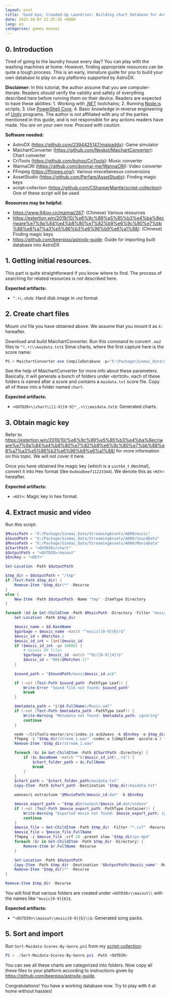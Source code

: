 ```yaml
---
layout: post
title: "Good bye, Crowded-Up Laundries: Building chart database for AstroDX"
date: 2023-10-07 21:25:28 +0800
lang: en
categories: games maimai
---
```


## 0. Introduction

Tired of going to the laundry house every day? You can play with the washing machines at home. However, finding appropriate resources can be quite a tough process. This is an early, immature guide for you to build your own database to play on any platforms supported by AstroDX.

**Disclaimer:** In this tutorial, the author assume that you are computer-literate. Readers *should* verify the validity and safety of everything described here before running them on their device. Readers are expected to have these abilities: 1. Working with [.NET](https://dotnet.microsoft.com/) toolchains; 2. Running [Node.js](https://nodejs.org/) scripts; 3. Use [PowerShell Core](https://learn.microsoft.com/en-us/powershell/); 4. Basic knowledge in reverse engineering of [Unity](https://unity.com/) programs. The author is not affiliated with any of the parties mentioned in this guide, and is not responsible for any actions readers have made. *You are on your own now. Proceed with caution.*

**Software needed:**

* AstroDX (<https://github.com/2394425147/maipaddx>): Game simulator
* MaichartConverter (<https://github.com/Neskol/MaichartConverter>): Chart converter
* CriTools (<https://github.com/kohos/CriTools>): Music converter
* WannaCRI (<https://github.com/donmai-me/WannaCRI>): Video converter
* FFmpeg (<https://ffmpeg.org/>): Various miscellaneous conversions
* AssetStudio (<https://github.com/Perfare/AssetStudio>): Finding magic keys
* script-collection (<https://github.com/CSharperMantle/script-collection>): One of these script will be used

**Resources may be helpful:**

* <https://www.94joy.cn/maimai/267>: (Chinese) Various resources
* <https://estertion.win/2019/10/%e6%9c%89%e5%85%b3%e4%ba%8ecriware%e7%9a%84%e4%b8%80%e7%82%b9%e6%9c%80%e7%bb%88%e8%a7%a3%e5%86%b3%e6%96%b9%e6%a1%88/>: (Chinese) Finding magic keys
* <https://github.com/beerpiss/astrodx-guide>: Guide for importing built database into AstroDX

## 1. Getting initial resources.

This part is quite straightforward if you know where to find. The process of searching for related resources is not described here.

**Expected artifacts:**

* `^.+\.vhd$`: Hard disk image in `vhd` format.

## 2. Create chart files

Mount `vhd` file you have obtained above. We assume that you mount it as `X:` hereafter.

Download and build MaichartConverter. Run this command to convert `.ma2` files to `^(.+)\\maidata.txt$` Simai charts, where the first capture here is the score name:

```powershell
PS > MaichartConverter.exe CompileDatabase -p="X:\Package\Sinmai_Data\StreamingAssets\A000\" -o "<OUTDIR>" -f="simai" -g=6
```

See the help of MaichartConverter for more info about these parameters. Basically, it will generate a bunch of folders under `<OUTDIR>`, each of these folders is named after a score and contains a `maidata.txt` score file. Copy all of these into a folder named `chart`.

**Expected artifacts:**

* `<OUTDIR>\\chart\\[1-9][0-9]*_.+\\\maidata.txt$`: Generated charts.

## 3. Obtain magic key

Refer to <https://estertion.win/2019/10/%e6%9c%89%e5%85%b3%e4%ba%8ecriware%e7%9a%84%e4%b8%80%e7%82%b9%e6%9c%80%e7%bb%88%e8%a7%a3%e5%86%b3%e6%96%b9%e6%a1%88/> for more information on this topic. We will not cover it here.

Once you have obtained the magic key (which is a `uint64_t` decimal), convert it into Hex format (like `0xdeadbeef11223344`). We denote this as `<KEY>` hereafter.

**Expected artifacts:**

* `<KEY>`: Magic key in hex format.

## 4. Extract music and video

Run this script:

```powershell
$MusicPath = "X:/Package/Sinmai_Data/StreamingAssets/A000/music"
$SoundPath = "X:/Package/Sinmai_Data/StreamingAssets/A000/SoundData"
$MoviePath = "X:/Package/Sinmai_Data/StreamingAssets/A000/MovieData"
$ChartPath = "<OUTDIR>/chart"
$OutputPath = "<OUTDIR>/maiout"
$EncKey = "<KEY>"

Set-Location -Path $OutputPath

$tmp_dir = $OutputPath + "/tmp"
if (Test-Path $tmp_dir) {
    Remove-Item "$tmp_dir/*" -Recurse
}
else {
    New-Item -Path $OutputPath -Name "tmp" -ItemType Directory
}

foreach ($d in Get-ChildItem -Path $MusicPath -Directory -Filter "music*") {
    Set-Location -Path $tmp_dir

    $music_name = $d.BaseName
    $garbage = $music_name -match "^music([0-9]{6})$"
    $music_id = $Matches.1
    $music_id_int = [int]$music_id
    if ($music_id_int -ge 10000) {
        # maimai DX files
        $garbage = $music_id -match "^01([0-9]{4})$"
        $music_id = "00$($Matches.1)"
    }
    
    $sound_path = "$SoundPath/music$music_id.acb"

    if (-not (Test-Path $sound_path -PathType Leaf)) {
        Write-Error "Sound file not found: $sound_path"
        break
    }

    $metadata_path = "$($d.FullName)/Music.xml"
    if (-not (Test-Path $metadata_path -PathType Leaf)) {
        Write-Warning "Metadata not found: $metadata_path; ignoring"
        continue
    }

    node ~/CriTools-master/src/index.js acb2wavs -k $EncKey -o $tmp_dir $sound_path
    ffmpeg -i "$tmp_dir/stream_1.wav" -codec:a libmp3lame -qscale:a 2 "$tmp_dir/track.mp3"
    Remove-Item "$tmp_dir/stream_1.wav"

    foreach ($c in Get-ChildItem -Path $ChartPath -Directory) {
        if ($c.BaseName -match "^$($music_id_int)_.+$") {
            $chart_folder_path = $c.FullName
            break
        }
    }
    $chart_path = "$chart_folder_path/maidata.txt"
    Copy-Item -Path $chart_path -Destination "$tmp_dir/maidata.txt"

    wannacri extractusm "$MoviePath/$music_id.dat" -k $EncKey

    $movie_export_path = "$tmp_dir/output/$music_id.dat/videos"
    if (-not (Test-Path $movie_export_path -PathType Container)) {
        Write-Warning "Exported movie not found: $movie_export_path; ignoring"
        continue
    }
    $movie_file = Get-ChildItem -Path $tmp_dir -Filter "*.ivf" -Recurse
    $movie_file = $movie_file.FullName
    ffmpeg -i $movie_file -crf 28 -preset slow "$tmp_dir/pv.mp4"
    foreach ($r in Get-ChildItem -Path $tmp_dir -Directory) {
        Remove-Item $r.FullName -Recurse
    }

    Set-Location -Path $OutputPath
    Copy-Item -Path $tmp_dir -Destination "$OutputPath/$music_name" -Recurse
    Remove-Item "$tmp_dir/*" -Recurse
}

Remove-Item $tmp_dir -Recurse
```

You will find that various folders are created under `<OUTDIR>\\maiout\\` with the names like `^music[0-9]{6}$`.

**Expected artifacts:**

* `^<OUTDIR>\\maiout\\music[0-9]{6}\\$`: Generated song packs.

## 5. Sort and import

Run `Sort-Maidata-Scores-By-Genre.ps1` from my [script-collection](https://github.com/CSharperMantle/script-collection):

```powershell
PS > ./Sort-Maidata-Scores-By-Genre.ps1 -Path <OUTDIR>
```

You can see all these charts are categorized into folders. Now copy all these files to your platform according to instructions given by <https://github.com/beerpiss/astrodx-guide>.

Congratulations! You have a working database now. Try to play with it at home without hassles!
